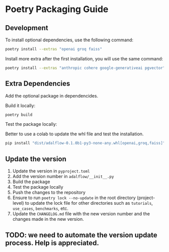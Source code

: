 # Poetry Packaging Guide
## Development

To install optional dependencies, use the following command:

```bash
poetry install --extras "openai groq faiss"
```
Install more extra after the first installation, you will use the same command:

```bash
poetry install --extras "anthropic cohere google-generativeai pgvector"
```

## Extra Dependencies
Add the optional package in dependencides.

Build it locally:
```bash
poetry build
```

Test the package locally:

Better to use a colab to update the whl file and test the installation.

```bash
pip install "dist/adalflow-0.1.0b1-py3-none-any.whl[openai,groq,faiss]"
```


## Update the version

1. Update the version in `pyproject.toml`
2. Add the version number in `adalflow/__init__.py`
3. Build the package
4. Test the package locally
5. Push the changes to the repository
6. Ensure to run `poetry lock --no-update` in the root directory (project-level) to update the lock file for other directories such as `tutorials`, `use_cases`, `benchmarks`, etc.
7. Update the `CHANGELOG.md` file with the new version number and the changes made in the new version.

## TODO: we need to automate the version update process. Help is appreciated.
